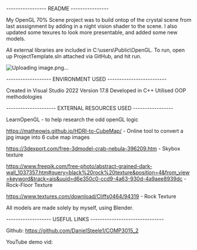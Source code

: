 ----------------- README ----------------

My OpenGL 70% Scene project was to build ontop of the crystal scene from last asssignment by adding in a night vision shader to the scene.
I also updated some texures to look more presentable, and added some new models.

All external libraries are included in C:\users\Public\OpenGL. To run, open up ProjectTemplate.sln attached via GitHub, and hit run.

![Uploading image.png…]()


------------------- ENVIRONMENT USED -------------------------

Created in Visual Studio 2022 Version 17.8
Developed in C++
Utilised OOP methodologies

--------------------- EXTERNAL RESOURCES USED -----------------

LearnOpenGL - to help research the odd openGL logic

https://matheowis.github.io/HDRI-to-CubeMap/ - Online tool to convert a jpg image into 6 cube map images

https://3dexport.com/free-3dmodel-crab-nebula-396209.htm - Skybox texture

https://www.freepik.com/free-photo/abstract-grained-dark-wall_1037357.htm#query=black%20rock%20texture&position=4&from_view=keyword&track=ais&uuid=d6e350c0-ccd9-4a63-930d-4a9aee8939dc - Rock-Floor Texture

https://www.textures.com/download/Cliffs0464/94319 - Rock Texture

All models are made solely by myself, using Blender.

------------------- USEFUL LINKS -------------------------------

Github: https://github.com/DanielSteele1/COMP3015_2

YouTube demo vid:
